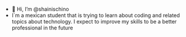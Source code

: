 - 👋 Hi, I’m @shainischino
- I´m a mexican student that is trying to learn about coding and related topics about technology. I expect to improve my skills to be a better professional in the future
<!---
shainischino/shainischino is a ✨ special ✨ repository because its `README.md` (this file) appears on your GitHub profile.
You can click the Preview link to take a look at your changes.
--->
